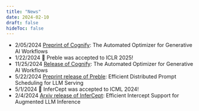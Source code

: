 ```yaml
---
title: "News"
date: 2024-02-10
draft: false
hideToc: false
---
```

- 2/05/2024 [Preprint of Cognify](https://arxiv.org/abs/2502.08056): The Automated Optimizer for Generative AI Workflows
- 1/22/2024 🎉 Preble was accepted to ICLR 2025! 
- 11/25/2024 [Release of Cognify](https://github.com/GenseeAI/cognify/): The Automated Optimizer for Generative AI Workflows
- 5/22/2024 [Preprint release of Preble](https://arxiv.org/pdf/2407.00023): Efficient Distributed Prompt Scheduling for LLM Serving
- 5/1/2024 🎉 InferCept was accepted to ICML 2024! 
- 2/4/2024 [Arxiv release of InferCept](https://arxiv.org/pdf/2402.01869.pdf): Efficient Intercept Support for Augmented LLM Inference
